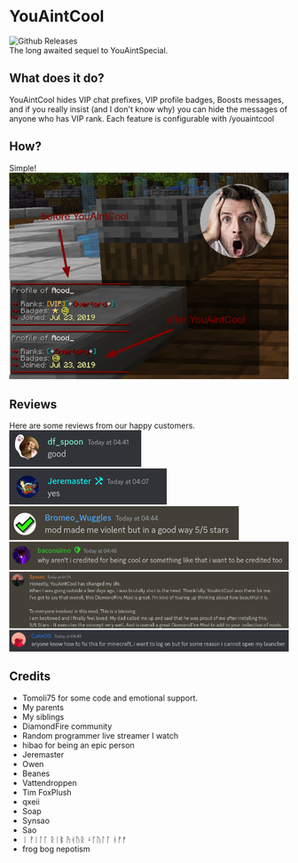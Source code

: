 # YouAintCool
![Github Releases](https://img.shields.io/github/downloads/Reasonlesss/YouAintCool/total.svg?style=plastic)<br>
The long awaited sequel to YouAintSpecial.

## What does it do?
YouAintCool hides VIP chat prefixes, VIP profile badges, Boosts messages, and if you really insist (and I don't know why)
you can hide the messages of anyone who has VIP rank. Each feature is configurable with /youaintcool

## How?
Simple!
<br>
<img src="https://github.com/Reasonlesss/YouAintCool/blob/master/github/demonstration.png?raw=true" />

## Reviews
Here are some reviews from our happy customers.
<br>
<img src="https://github.com/Reasonlesss/YouAintCool/blob/master/github/review1.png?raw=true" />
<img src="https://github.com/Reasonlesss/YouAintCool/blob/master/github/review2.png?raw=true" />
<img src="https://github.com/Reasonlesss/YouAintCool/blob/master/github/review3.png?raw=true" />
<img src="https://github.com/Reasonlesss/YouAintCool/blob/master/github/review4.png?raw=true" />
<img src="https://github.com/Reasonlesss/YouAintCool/blob/master/github/review6.png?raw=true" />
<img src="https://github.com/Reasonlesss/YouAintCool/blob/master/github/review5.png?raw=true" />


## Credits
- Tomoli75 for some code and emotional support.
- My parents
- My siblings
- DiamondFire community
- Random programmer live streamer I watch
- hibao for being an epic person
- Jeremaster
- Owen
- Beanes
- Vattendroppen
- Tim FoxPlush
- qxeii
- Soap
- Synsao
- Sao
- ᛁ ᚡᛁᛚᛚ ᚱᛁᛔ ᚤᚮᚢᚱ ᛍᚴᚢᛚᛚ ᚮᚠᚠ
- frog bog nepotism
